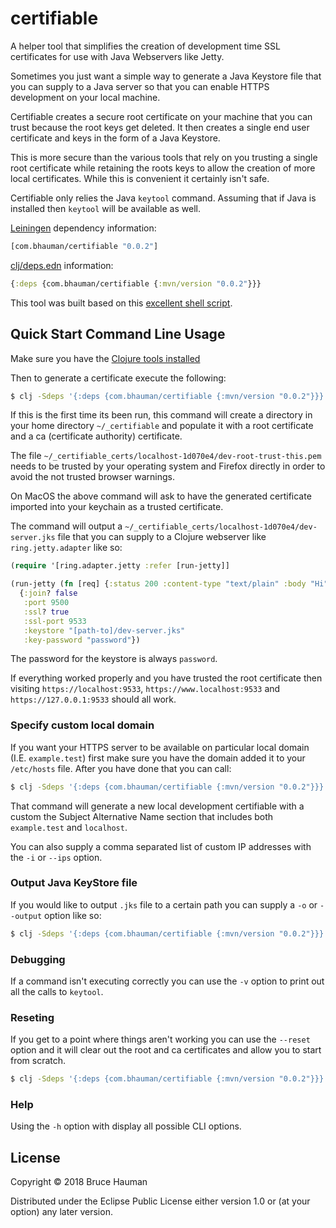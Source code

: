 # certifiable

A helper tool that simplifies the creation of development time SSL
certificates for use with Java Webservers like Jetty.

Sometimes you just want a simple way to generate a Java Keystore file
that you can supply to a Java server so that you can enable HTTPS
development on your local machine.

Certifiable creates a secure root certificate on your machine that you
can trust because the root keys get deleted. It then creates a single
end user certificate and keys in the form of a Java Keystore.

This is more secure than the various tools that rely on you
trusting a single root certificate while retaining the roots keys to
allow the creation of more local certificates. While this is
convenient it certainly isn't safe.

Certifiable only relies the Java `keytool` command. Assuming that if
Java is installed then `keytool` will be available as well.

[Leiningen](https://leiningen.org) dependency information:

```clj
[com.bhauman/certifiable "0.0.2"]
```

[clj/deps.edn](https://clojure.org/guides/deps_and_cli) information:

```clj
{:deps {com.bhauman/certifiable {:mvn/version "0.0.2"}}}
```

This tool was built based on this [excellent shell script](https://gist.github.com/granella/01ba0944865d99227cf080e97f4b3cb6).

## Quick Start Command Line Usage

Make sure you have the [Clojure tools installed](https://clojure.org/guides/getting_started#_installation_on_mac_via_code_brew_code)

Then to generate a certificate execute the following:

```sh
$ clj -Sdeps '{:deps {com.bhauman/certifiable {:mvn/version "0.0.2"}}}' -m certifiable.main
```

If this is the first time its been run, this command will create a
directory in your home directory `~/_certifiable` and
populate it with a root certificate and a ca (certificate authority)
certificate.

The file `~/_certifiable_certs/localhost-1d070e4/dev-root-trust-this.pem` needs
to be trusted by your operating system and Firefox directly in order
to avoid the not trusted browser warnings.

On MacOS the above command will ask to have the generated certificate
imported into your keychain as a trusted certificate.

The command will output a
`~/_certifiable_certs/localhost-1d070e4/dev-server.jks` file that you
can supply to a Clojure webserver like `ring.jetty.adapter` like so:

```clj
(require '[ring.adapter.jetty :refer [run-jetty]]

(run-jetty (fn [req] {:status 200 :content-type "text/plain" :body "Hi"}))
  {:join? false
   :port 9500
   :ssl? true
   :ssl-port 9533
   :keystore "[path-to]/dev-server.jks"
   :key-password "password"})
```

The password for the keystore is always `password`.

If everything worked properly and you have trusted the root
certificate then visiting `https://localhost:9533`,
`https://www.localhost:9533` and `https://127.0.0.1:9533` should all
work.

### Specify custom local domain

If you want your HTTPS server to be available on particular local
domain (I.E. `example.test`) first make sure you have the domain added it to your
`/etc/hosts` file. After you have done that you can call:

```sh
$ clj -Sdeps '{:deps {com.bhauman/certifiable {:mvn/version "0.0.2"}}}' -m certifiable.main -d "example.test,localhost"
```

That command will generate a new local development certifiable with a
custom the Subject Alternative Name section that includes both
`example.test` and `localhost`.

You can also supply a comma separated list of custom IP addresses with the `-i` or `--ips` option.

### Output Java KeyStore file

If you would like to output `.jks` file to a certain path you can
supply a `-o` or `--output` option like so:

```sh
$ clj -Sdeps '{:deps {com.bhauman/certifiable {:mvn/version "0.0.2"}}}' -m certifiable.main -d "example.test,localhost" -o "dev-example.jks"
```

### Debugging

If a command isn't executing correctly you can use the `-v` option to
print out all the calls to `keytool`.

### Reseting

If you get to a point where things aren't working you can use the
`--reset` option and it will clear out the root and ca certificates
and allow you to start from scratch.

```sh
$ clj -Sdeps '{:deps {com.bhauman/certifiable {:mvn/version "0.0.2"}}}' -m certifiable.main --reset
```

### Help 

Using the `-h` option with display all possible CLI options.

## License

Copyright © 2018 Bruce Hauman

Distributed under the Eclipse Public License either version 1.0 or (at
your option) any later version.

